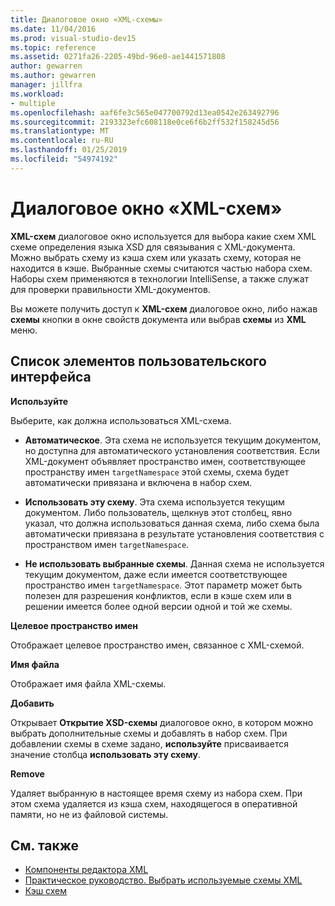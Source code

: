 ```yaml
---
title: Диалоговое окно «XML-схемы»
ms.date: 11/04/2016
ms.prod: visual-studio-dev15
ms.topic: reference
ms.assetid: 0271fa26-2205-49bd-96e0-ae1441571808
author: gewarren
ms.author: gewarren
manager: jillfra
ms.workload:
- multiple
ms.openlocfilehash: aaf6fe3c565e047700792d13ea0542e263492796
ms.sourcegitcommit: 2193323efc608118e0ce6f6b2ff532f158245d56
ms.translationtype: MT
ms.contentlocale: ru-RU
ms.lasthandoff: 01/25/2019
ms.locfileid: "54974192"
---
```

# <a name="xml-schemas-dialog-box"></a>Диалоговое окно «XML-схем»

**XML-схем** диалоговое окно используется для выбора какие схем XML схеме определения языка XSD для связывания с XML-документа. Можно выбрать схему из кэша схем или указать схему, которая не находится в кэше. Выбранные схемы считаются частью набора схем. Наборы схем применяются в технологии IntelliSense, а также служат для проверки правильности XML-документов.

Вы можете получить доступ к **XML-схем** диалоговое окно, либо нажав **схемы** кнопки в окне свойств документа или выбрав **схемы** из **XML** меню.

## <a name="uielement-list"></a>Список элементов пользовательского интерфейса
 **Используйте**

 Выберите, как должна использоваться XML-схема.

-   **Автоматическое**. Эта схема не используется текущим документом, но доступна для автоматического установления соответствия. Если XML-документ объявляет пространство имен, соответствующее пространству имен `targetNamespace` этой схемы, схема будет автоматически привязана и включена в набор схем.

-   **Использовать эту схему**. Эта схема используется текущим документом. Либо пользователь, щелкнув этот столбец, явно указал, что должна использоваться данная схема, либо схема была автоматически привязана в результате установления соответствия с пространством имен `targetNamespace`.

-   **Не использовать выбранные схемы**. Данная схема не используется текущим документом, даже если имеется соответствующее пространство имен `targetNamespace`. Этот параметр может быть полезен для разрешения конфликтов, если в кэше схем или в решении имеется более одной версии одной и той же схемы.

**Целевое пространство имен**

Отображает целевое пространство имен, связанное с XML-схемой.

**Имя файла**

Отображает имя файла XML-схемы.

**Добавить**

Открывает **Открытие XSD-схемы** диалоговое окно, в котором можно выбрать дополнительные схемы и добавлять в набор схем. При добавлении схемы в схеме задано, **используйте** присваивается значение столбца **использовать эту схему**.

**Remove**

Удаляет выбранную в настоящее время схему из набора схем. При этом схема удаляется из кэша схем, находящегося в оперативной памяти, но не из файловой системы.

## <a name="see-also"></a>См. также

- [Компоненты редактора XML](../xml-tools/xml-editor-components.md)
- [Практическое руководство. Выбрать используемые схемы XML](../xml-tools/how-to-select-the-xml-schemas-to-use.md)
- [Кэш схем](../xml-tools/schema-cache.md)